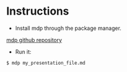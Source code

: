 # Instructions

- Install mdp through the package manager.

[mdp github repository](https://github.com/visit1985/mdp)

- Run it:

```
$ mdp my_presentation_file.md
```
